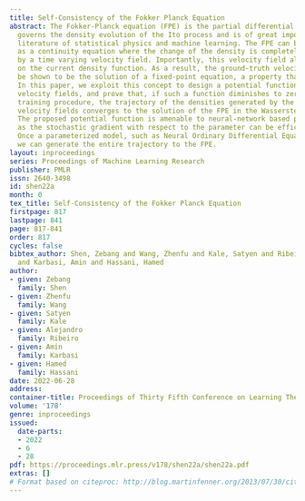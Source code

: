 ```yaml
---
title: Self-Consistency of the Fokker Planck Equation
abstract: The Fokker-Planck equation (FPE) is the partial differential equation that
  governs the density evolution of the Ito process and is of great importance to the
  literature of statistical physics and machine learning. The FPE can be regarded
  as a continuity equation where the change of the density is completely determined
  by a time varying velocity field. Importantly, this velocity field also depends
  on the current density function. As a result, the ground-truth velocity field can
  be shown to be the solution of a fixed-point equation, a property that we call self-consistency.
  In this paper, we exploit this concept to design a potential function of the hypothesis
  velocity fields, and prove that, if such a function diminishes to zero during the
  training procedure, the trajectory of the densities generated by the hypothesis
  velocity fields converges to the solution of the FPE in the Wasserstein-2 sense.
  The proposed potential function is amenable to neural-network based parameterization
  as the stochastic gradient with respect to the parameter can be efficiently computed.
  Once a parameterized model, such as Neural Ordinary Differential Equation is trained,
  we can generate the entire trajectory to the FPE.
layout: inproceedings
series: Proceedings of Machine Learning Research
publisher: PMLR
issn: 2640-3498
id: shen22a
month: 0
tex_title: Self-Consistency of the Fokker Planck Equation
firstpage: 817
lastpage: 841
page: 817-841
order: 817
cycles: false
bibtex_author: Shen, Zebang and Wang, Zhenfu and Kale, Satyen and Ribeiro, Alejandro
  and Karbasi, Amin and Hassani, Hamed
author:
- given: Zebang
  family: Shen
- given: Zhenfu
  family: Wang
- given: Satyen
  family: Kale
- given: Alejandro
  family: Ribeiro
- given: Amin
  family: Karbasi
- given: Hamed
  family: Hassani
date: 2022-06-28
address:
container-title: Proceedings of Thirty Fifth Conference on Learning Theory
volume: '178'
genre: inproceedings
issued:
  date-parts:
  - 2022
  - 6
  - 28
pdf: https://proceedings.mlr.press/v178/shen22a/shen22a.pdf
extras: []
# Format based on citeproc: http://blog.martinfenner.org/2013/07/30/citeproc-yaml-for-bibliographies/
---
```

